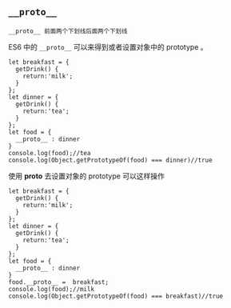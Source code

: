 ##  `__proto__`     
    __proto__ 前面两个下划线后面两个下划线    
ES6 中的 `__proto__` 可以来得到或者设置对象中的 prototype 。   
   
	let breakfast = {
	  getDrink() {
	    return:'milk';
      }
	};
	let dinner = {
	  getDrink() {
	    return:'tea';
      }
	};      
	let food = {
	  __proto__ : dinner        
	}       
	console.log(food);//tea   
	console.log(Object.getPrototypeOf(food) === dinner)//true    
使用  __proto__ 去设置对象的 prototype 可以这样操作    
   
	let breakfast = {
	  getDrink() {
	    return:'milk';
      }
	};
	let dinner = {
	  getDrink() {
	    return:'tea';
      }
	};      
	let food = {
	  __proto__ : dinner        
	}       
	food.__proto__ =  breakfast;    
	console.log(food);//milk   
	console.log(Object.getPrototypeOf(food) === breakfast)//true        
  
